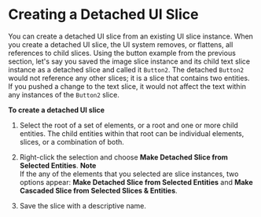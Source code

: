 # Creating a Detached UI Slice<a name="ui-editor-working-slices-detached"></a>

You can create a detached UI slice from an existing UI slice instance\. When you create a detached UI slice, the UI system removes, or flattens, all references to child slices\. Using the button example from the previous section, let's say you saved the image slice instance and its child text slice instance as a detached slice and called it `Button2`\. The detached `Button2` would not reference any other slices; it is a slice that contains two entities\. If you pushed a change to the text slice, it would not affect the text within any instances of the `Button2` slice\.

**To create a detached UI slice**

1. Select the root of a set of elements, or a root and one or more child entities\. The child entities within that root can be individual elements, slices, or a combination of both\.

1. Right\-click the selection and choose **Make Detached Slice from Selected Entities**\.
**Note**  
If the any of the elements that you selected are slice instances, two options appear: **Make Detached Slice from Selected Entities** and **Make Cascaded Slice from Selected Slices & Entities**\. 

1. Save the slice with a descriptive name\.